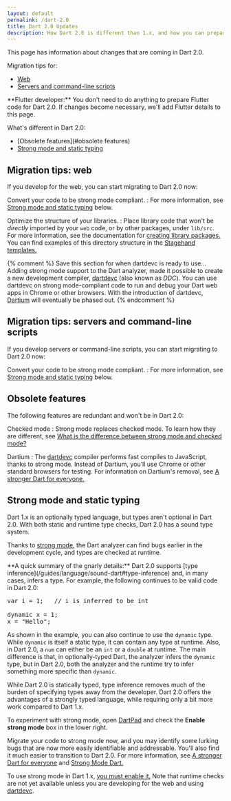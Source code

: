 ```yaml
---
layout: default
permalink: /dart-2.0
title: Dart 2.0 Updates
description: How Dart 2.0 is different than 1.x, and how you can prepare.
---
```


This page has information about changes that are coming in Dart 2.0.

Migration tips for:

* [Web](#migration-tips-web)
* [Servers and command-line scripts](#migration-tips-servers-and-command-line-scripts)

<aside class="alert alert-info" markdown="1">
**Flutter developer:** You don't need to do anything to prepare Flutter code
for Dart 2.0.  If changes become necessary, we'll add Flutter details to this page.
</aside>

What's different in Dart 2.0:

* [Obsolete features](#obsolete features)
* [Strong mode and static typing](#strong-mode-and-static-typing)

## Migration tips: web

If you develop for the web, you can start migrating to Dart 2.0 now:

Convert your code to be strong mode compliant.
: For more information,
  see [Strong mode and static typing](#strong-mode-and-static-typing) below.

Optimize the structure of your libraries.
: Place library code that won't be _directly_ imported by your `web` code,
  or by other packages, under `lib/src`. For more information,
  see the documentation for [creating library
  packages.](/guides/libraries/create-library-packages)
  You can find examples of this directory structure in the [Stagehand
  templates.](https://github.com/google/stagehand/tree/master/templates)

{% comment %}
Save this section for when dartdevc is ready to use...
Adding strong mode support to the Dart analyzer,
made it possible to create a new development compiler,
[dartdevc]({{site.webdev}}/tools/dartdevc) (also known as _DDC_).
You can use dartdevc on strong mode-compliant
code to run and debug your Dart web apps in Chrome or other browsers.
With the introduction of dartdevc,
[Dartium](http://news.dartlang.org/2017/06/a-stronger-dart-for-everyone.html)
will eventually be phased out.
{% endcomment %}

## Migration tips: servers and command-line scripts

If you develop servers or command-line scripts,
you can start migrating to Dart 2.0 now:

Convert your code to be strong mode compliant.
: For more information, see [Strong mode and static
  typing](#strong-mode-and-static-typing) below.

## Obsolete features

The following features are redundant and won't be in Dart 2.0:

Checked mode
: Strong mode replaces checked mode. To learn how they are different, see
  [What is the difference between strong mode and checked
  mode?](/guides/language/sound-faq#how-is-it-different-than-checked-mode)

Dartium
: The [dartdevc]({{site.webdev}}/tools/dartdevc) compiler
  performs fast compiles to JavaScript,
  thanks to strong mode. Instead of Dartium, you’ll use Chrome
  or other standard browsers for testing. For information on
  Dartium's removal, see [A stronger Dart for
  everyone.](http://news.dartlang.org/2017/06/a-stronger-dart-for-everyone.html)

## Strong mode and static typing

Dart 1.x is an optionally typed language, but types aren't optional in
Dart 2.0. With both static and runtime type checks, Dart 2.0 has a sound
type system.

Thanks to [strong mode](/guides/language/sound-dart),
the Dart analyzer can find bugs earlier in the development cycle,
and types are checked at runtime.

<aside class="alert alert-info" markdown="1">
**A quick summary of the gnarly details:**
Dart 2.0 supports [type inference](/guides/language/sound-dart#type-inference)
and, in many cases, infers a type. For example,
the following continues to be valid code in Dart 2.0:

<pre>
var i = 1;   // i is inferred to be int

dynamic x = 1;
x = "Hello";
</pre>

As shown in the example, you can also continue to use the `dynamic` type.
While `dynamic` is itself a static type, it can contain any type at runtime.
Also, in Dart 2.0, a `num` can either be an
`int` or a `double` at runtime.
The main difference is that, in optionally-typed Dart, the analyzer
infers the `dynamic` type, but in Dart 2.0, both the analyzer and
the runtime try to infer something more specific than `dynamic`.

While Dart 2.0 is statically typed, type inference removes much of the burden
of specifying types away from the developer.
Dart 2.0 offers the advantages of a strongly typed
language, while requiring only a bit more work compared to Dart 1.x.

To experiment with strong mode,
open [DartPad](https://dartpad.dartlang.org/)
and check the **Enable strong mode** box in the lower right.
</aside>

Migrate your code to strong mode now, and you may identify some
lurking bugs that are now more easily identifiable and addressable.
You'll also find it much easier to transition to Dart 2.0.
For more information, see [A stronger Dart for
everyone](http://news.dartlang.org/2017/06/a-stronger-dart-for-everyone.html)
and [Strong Mode Dart.](/guides/language/sound-dart)

To use strong mode in Dart 1.x, [you must enable
it.](/guides/language/sound-dart#how-to-enable-strong-mode)
Note that runtime checks are not yet available unless you are developing
for the web and using [dartdevc]({{site.webdev}}/tools/dartdevc).


